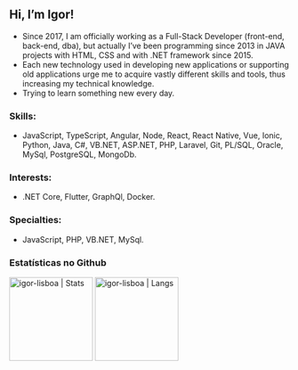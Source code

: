## Hi, I’m Igor!

* Since 2017, I am officially working as a Full-Stack Developer (front-end, back-end, dba), but actually I’ve been programming since 2013 in JAVA projects with HTML, CSS and with .NET framework since 2015.
* Each new technology used in developing new applications or supporting old applications urge me to acquire vastly different skills and tools, thus increasing my technical knowledge.
* Trying to learn something new every day.

### Skills:
* JavaScript, TypeScript, Angular, Node, React, React Native, Vue, Ionic, Python, Java, C#, VB.NET, ASP.NET, PHP, Laravel, Git, PL/SQL, Oracle, MySql, PostgreSQL, MongoDb.

### Interests:
* .NET Core, Flutter, GraphQl, Docker.

### Specialties:
* JavaScript, PHP, VB.NET, MySql.

### Estatísticas no Github
<img height="150px" src="https://github-readme-stats.vercel.app/api?username=igor-lisboa&show_icons=true&theme=dark" alt="igor-lisboa | Stats" />
<img height="150px" src="https://github-readme-stats.vercel.app/api/top-langs/?username=igor-lisboa&langs_count=6&theme=dark&layout=compact" alt="igor-lisboa | Langs" />
